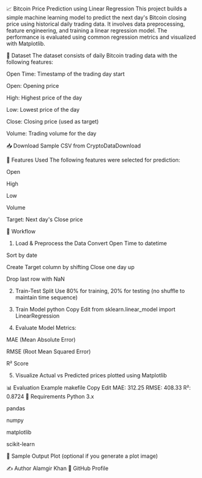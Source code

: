📈 Bitcoin Price Prediction using Linear Regression
This project builds a simple machine learning model to predict the next day's Bitcoin closing price using historical daily trading data. It involves data preprocessing, feature engineering, and training a linear regression model. The performance is evaluated using common regression metrics and visualized with Matplotlib.

📂 Dataset
The dataset consists of daily Bitcoin trading data with the following features:

Open Time: Timestamp of the trading day start

Open: Opening price

High: Highest price of the day

Low: Lowest price of the day

Close: Closing price (used as target)

Volume: Trading volume for the day

📥 Download Sample CSV from CryptoDataDownload

🔧 Features Used
The following features were selected for prediction:

Open

High

Low

Volume

Target: Next day's Close price

🚀 Workflow
1. Load & Preprocess the Data
Convert Open Time to datetime

Sort by date

Create Target column by shifting Close one day up

Drop last row with NaN

2. Train-Test Split
Use 80% for training, 20% for testing (no shuffle to maintain time sequence)

3. Train Model
python
Copy
Edit
from sklearn.linear_model import LinearRegression
4. Evaluate Model
Metrics:

MAE (Mean Absolute Error)

RMSE (Root Mean Squared Error)

R² Score

5. Visualize
Actual vs Predicted prices plotted using Matplotlib

📊 Evaluation Example
makefile
Copy
Edit
MAE: 312.25
RMSE: 408.33
R²: 0.8724
📌 Requirements
Python 3.x

pandas

numpy

matplotlib

scikit-learn

📸 Sample Output Plot
(optional if you generate a plot image)

✍️ Author
Alamgir Khan
📘 GitHub Profile
